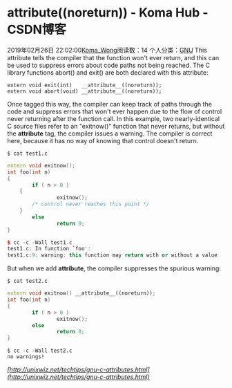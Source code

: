 # __attribute__((noreturn)) - Koma Hub - CSDN博客
2019年02月26日 22:02:00[Koma_Wong](https://me.csdn.net/Rong_Toa)阅读数：14
个人分类：[GNU](https://blog.csdn.net/Rong_Toa/article/category/8661294)
This attribute tells the compiler that the function won't ever return, and this can be used to suppress errors about code paths not being reached. The C library functions abort() and exit() are both declared with this attribute:
```
extern void exit(int)   __attribute__((noreturn));
extern void abort(void) __attribute__((noreturn));
```
Once tagged this way, the compiler can keep track of paths through the code and suppress errors that won't ever happen due to the flow of control never returning after the function call.
In this example, two nearly-identical C source files refer to an "exitnow()" function that never returns, but without the **__attribute__** tag, the compiler issues a warning. The compiler is correct here, because it has no way of knowing that control doesn't return.
```
$ cat test1.c
```
```cpp
extern void exitnow();
int foo(int n)
{
        if ( n > 0 )
	{
                exitnow();
		/* control never reaches this point */
	}
        else
                return 0;
}
```
```cpp
$ cc -c -Wall test1.c
test1.c: In function `foo':
test1.c:9: warning: this function may return with or without a value
```
But when we add **__attribute__**, the compiler suppresses the spurious warning:
```
$ cat test2.c
```
```cpp
extern void exitnow() __attribute__((noreturn));
int foo(int n)
{
        if ( n > 0 )
                exitnow();
        else
                return 0;
}
```
```
$ cc -c -Wall test2.c
no warnings!
```
*[http://unixwiz.net/techtips/gnu-c-attributes.html](http://unixwiz.net/techtips/gnu-c-attributes.html)*
